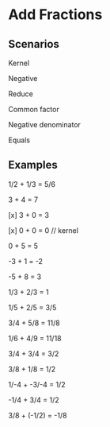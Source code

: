 # Add Fractions

## Scenarios

Kernel

Negative

Reduce

Common factor

Negative denominator

Equals

## Examples

1/2 + 1/3 = 5/6

3 + 4 = 7

[x] 3 + 0 = 3

[x] 0 + 0 = 0 // kernel

0 + 5 = 5

-3 + 1 = -2

-5 + 8 = 3

1/3 + 2/3 = 1

1/5 + 2/5 = 3/5

3/4 + 5/8 = 11/8

1/6 + 4/9 = 11/18

3/4 + 3/4 = 3/2

3/8 + 1/8 = 1/2

1/-4 + -3/-4 = 1/2

-1/4 + 3/4 = 1/2

3/8 + (-1/2) = -1/8
